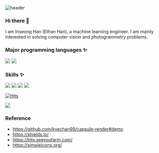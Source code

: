 ![header](https://capsule-render.vercel.app/api?type=waving&color=auto&height=300&section=header&text=EthanHistory&fontSize=60&desc=Top-down%20learning%20for%20fun,%20bottom-up%20learning%20for%20logic&fontAlignY=40)
### Hi there 👋
I am Inseong Han (Ethan Han), a machine learning engineer.
I am mainly interested in solving computer vision and photogrammetry problems.


### 
### Major programming languages ✨
<img src="https://img.shields.io/badge/Python-3766AB?style=for-the-badge&logo=Python&logoColor=white"/></a>
<img src="https://img.shields.io/badge/C++-3766AB?style=for-the-badge"/></a>

### Skills ✨
<img src="https://img.shields.io/badge/Docker-2496ED?style=for-the-badge&logo=Docker&logoColor=white"/></a>
<img src="https://img.shields.io/badge/Nsight System-76B900?style=for-the-badge&logo=NVIDIA&logoColor=white"/></a>
<img src="https://img.shields.io/badge/OpenCV-5C3EE8?style=for-the-badge&logo=OpenCV&logoColor=white"/></a>
<img src="https://img.shields.io/badge/Kubeflow-2496ED?style=for-the-badge"/></a>

<!-- https://hits.seeyoufarm.com/ --> 
[![Hits](https://hits.seeyoufarm.com/api/count/incr/badge.svg?url=https%3A%2F%2Fgithub.com%2FEthanHistory%2FEthanHistory&count_bg=%2379C83D&title_bg=%23555555&icon=github.svg&icon_color=%23E7E7E7&title=hits&edge_flat=false)](https://hits.seeyoufarm.com)

<img src="https://img.shields.io/badge/LinkedIn-0A66C2?style=for-the-badge&logo=LinkedIn&logoColor=white&link=https://www.linkedin.com/in/inseong-han/"/></a>
<!--
**EthanHistory/EthanHistory** is a ✨ _special_ ✨ repository because its `README.md` (this file) appears on your GitHub profile.

Here are some ideas to get you started:

- 🔭 I’m currently working on ...
- 🌱 I’m currently learning ...
- 👯 I’m looking to collaborate on ...
- 🤔 I’m looking for help with ...
- 💬 Ask me about ...
- 📫 How to reach me: ...
- 😄 Pronouns: ...
- ⚡ Fun fact: ...
-->

### Reference
- https://github.com/kyechan99/capsule-render#demo
- https://shields.io/
- https://hits.seeyoufarm.com/
- https://simpleicons.org/
